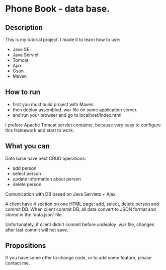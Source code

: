 Phone Book - data base.
=======================

Description
----------------
This is my tutorial project.
I made it to learn how to use:
- Java SE 
- Java Servlet
- Tomcat 
- Ajax
- Gson
- Maven

How to run
----------------
 - first you must build project with Maven.
 - then deploy assembled .war file on some application server.
 - and run your browser and go to localhost/index.html

 I prefere Apache Tomcat servlet container, 
 because very easy to configure this framework and start to work.
 
What you can
----------------
 Data base have next CRUD operations: 
 - add person
 - select person
 - update information about person
 - delete person

 Comunication with DB based on Java Servlets + Ajax.

 A client have 4 section on one HTML page: add, select, delete person
 and commit DB. When client commit DB, all data convert to JSON format
 and stored in the 'data.json' file.

 Unfortunately, if client didn't commit before undeploy .war file,
 changes after last commit will not save.
 
Propositions
----------------
 If you have some offer to change code,
 or to add some feature, please contact me.
